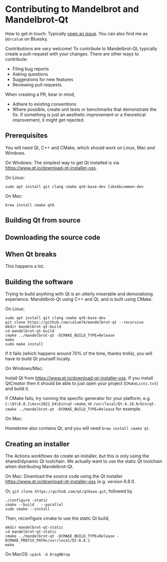 # Contributing to Mandelbrot and Mandelbrot-Qt

How to get in touch: Typically [open an issue](https://github.com/calum74/mandelbrot-qt/issues/new). You can also find me as `@drcalum` on Bluesky.

Contributions are very welcome! To contribute to Mandelbrot-Qt, typically create a pull-request with your changes. There are other ways to contribute:

- Filing bug reports
- Asking questions
- Suggestions for new features
- Reviewing pull requests.

When creating a PR, bear in mind,

- Adhere to existing conventions
- Where possible, create unit tests or benchmarks that demonstrate the fix. If something is just an aesthetic improvement or a theoretical improvement, it might get rejected.

## Prerequisites

You will need Qt, C++ and CMake, which should work on Linux, Mac and Windows.

On Windows: The simplest way to get Qt installed is via https://www.qt.io/download-qt-installer-oss.

On Linux:

```
sudo apt install git clang cmake qt6-base-dev libxkbcommon-dev
```

On Mac:

```
brew install cmake qt6
```

## Building Qt from source

## Downloading the source code

## When Qt breaks

This happens a lot.



## Building the software

Trying to build anything with Qt is an utterly miserable and demoralising experience. Mandelbrot-Qt using C++ and Qt, and is built using CMake.

On Linux:

```
sudo apt install git clang cmake qt6-base-dev
git clone https://github.com/calum74/mandelbrot-qt --recursive
mkdir mandelbrot-qt-build
cd mandelbrot-qt-build
cmake ../mandelbrot-qt -DCMAKE_BUILD_TYPE=Release
make
sudo make install
```

If it fails (which happens around 70% of the time, thanks trolls), you will have to build Qt yourself locally.

On Windows/Mac:

Install Qt from https://www.qt.io/download-qt-installer-oss. If you install QtCreator then it should be able to just open your project (`CMakeLists.txt`) and build it.

If CMake fails, try running the specific generator for your platform, e.g. `C:\Qt\6.8.1\msvc2022_64\bin\qt-cmake`, or `/usr/local/Qt-6.10.0/bin/qt-cmake ../mandelbrot-qt -DCMAKE_BUILD_TYPE=Release` for example.

On Mac:

Homebrew also contains Qt, and you will need `brew install cmake qt`.

## Creating an installer

The Actions workflows do create an installer, but this is only using the shared/dynamic Qt toolchain. We actually want to use the static Qt toolchain when distributing Mandelbrot-Qt.

On Mac: Download the source code using the Qt installer https://www.qt.io/download-qt-installer-oss (e.g. version 6.8.1). 

Or, `git clone https://github.com/qt/qtbase.git`, followed by

```
./configure -static
cmake --build . --parallel
sudo cmake --install .
```

Then, reconfigure cmake to use the static Qt build,

```
mkdir mandelbrot-qt-static
cd mandelbrot-qt-static
cmake ../mandelbrot-qt -DCMAKE_BUILD_TYPE=Release -DCMAKE_PREFIX_PATH=/usr/local/Qt-6.8.1
make
```

On MacOS: `cpack -G DragNDrop`
